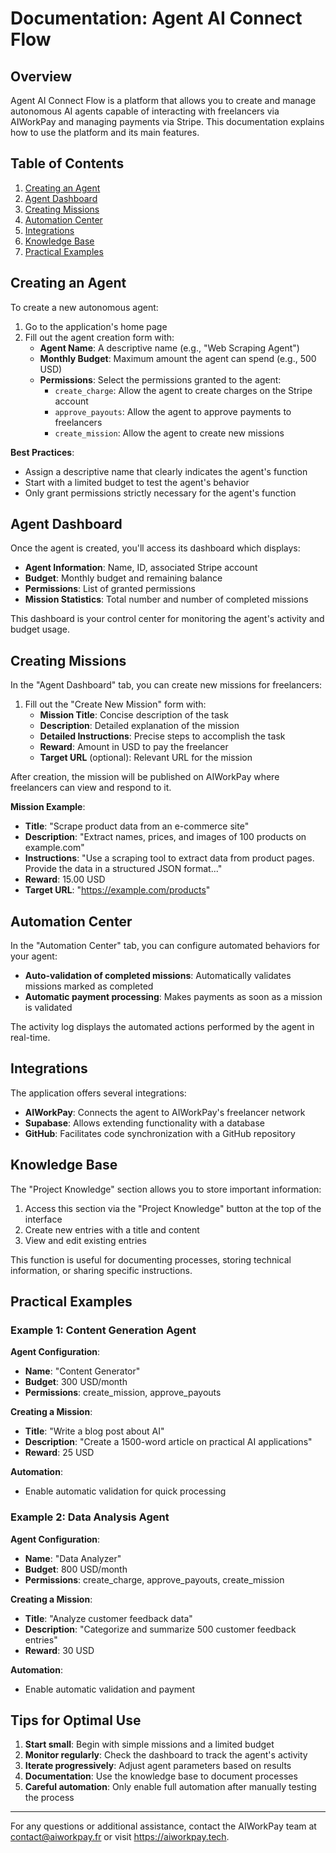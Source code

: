 
# Documentation: Agent AI Connect Flow

## Overview

Agent AI Connect Flow is a platform that allows you to create and manage autonomous AI agents capable of interacting with freelancers via AIWorkPay and managing payments via Stripe. This documentation explains how to use the platform and its main features.

## Table of Contents

1. [Creating an Agent](#creating-an-agent)
2. [Agent Dashboard](#agent-dashboard)
3. [Creating Missions](#creating-missions)
4. [Automation Center](#automation-center)
5. [Integrations](#integrations)
6. [Knowledge Base](#knowledge-base)
7. [Practical Examples](#practical-examples)

## Creating an Agent

To create a new autonomous agent:

1. Go to the application's home page
2. Fill out the agent creation form with:
   - **Agent Name**: A descriptive name (e.g., "Web Scraping Agent")
   - **Monthly Budget**: Maximum amount the agent can spend (e.g., 500 USD)
   - **Permissions**: Select the permissions granted to the agent:
     - `create_charge`: Allow the agent to create charges on the Stripe account
     - `approve_payouts`: Allow the agent to approve payments to freelancers
     - `create_mission`: Allow the agent to create new missions

**Best Practices**: 
- Assign a descriptive name that clearly indicates the agent's function
- Start with a limited budget to test the agent's behavior
- Only grant permissions strictly necessary for the agent's function

## Agent Dashboard

Once the agent is created, you'll access its dashboard which displays:

- **Agent Information**: Name, ID, associated Stripe account
- **Budget**: Monthly budget and remaining balance
- **Permissions**: List of granted permissions
- **Mission Statistics**: Total number and number of completed missions

This dashboard is your control center for monitoring the agent's activity and budget usage.

## Creating Missions

In the "Agent Dashboard" tab, you can create new missions for freelancers:

1. Fill out the "Create New Mission" form with:
   - **Mission Title**: Concise description of the task
   - **Description**: Detailed explanation of the mission
   - **Detailed Instructions**: Precise steps to accomplish the task
   - **Reward**: Amount in USD to pay the freelancer
   - **Target URL** (optional): Relevant URL for the mission

After creation, the mission will be published on AIWorkPay where freelancers can view and respond to it.

**Mission Example**:
- **Title**: "Scrape product data from an e-commerce site"
- **Description**: "Extract names, prices, and images of 100 products on example.com"
- **Instructions**: "Use a scraping tool to extract data from product pages. Provide the data in a structured JSON format..."
- **Reward**: 15.00 USD
- **Target URL**: "https://example.com/products"

## Automation Center

In the "Automation Center" tab, you can configure automated behaviors for your agent:

- **Auto-validation of completed missions**: Automatically validates missions marked as completed
- **Automatic payment processing**: Makes payments as soon as a mission is validated

The activity log displays the automated actions performed by the agent in real-time.

## Integrations

The application offers several integrations:

- **AIWorkPay**: Connects the agent to AIWorkPay's freelancer network
- **Supabase**: Allows extending functionality with a database
- **GitHub**: Facilitates code synchronization with a GitHub repository

## Knowledge Base

The "Project Knowledge" section allows you to store important information:

1. Access this section via the "Project Knowledge" button at the top of the interface
2. Create new entries with a title and content
3. View and edit existing entries

This function is useful for documenting processes, storing technical information, or sharing specific instructions.

## Practical Examples

### Example 1: Content Generation Agent

**Agent Configuration**:
- **Name**: "Content Generator"
- **Budget**: 300 USD/month
- **Permissions**: create_mission, approve_payouts

**Creating a Mission**:
- **Title**: "Write a blog post about AI"
- **Description**: "Create a 1500-word article on practical AI applications"
- **Reward**: 25 USD

**Automation**:
- Enable automatic validation for quick processing

### Example 2: Data Analysis Agent

**Agent Configuration**:
- **Name**: "Data Analyzer"
- **Budget**: 800 USD/month
- **Permissions**: create_charge, approve_payouts, create_mission

**Creating a Mission**:
- **Title**: "Analyze customer feedback data"
- **Description**: "Categorize and summarize 500 customer feedback entries"
- **Reward**: 30 USD

**Automation**:
- Enable automatic validation and payment

## Tips for Optimal Use

1. **Start small**: Begin with simple missions and a limited budget
2. **Monitor regularly**: Check the dashboard to track the agent's activity
3. **Iterate progressively**: Adjust agent parameters based on results
4. **Documentation**: Use the knowledge base to document processes
5. **Careful automation**: Only enable full automation after manually testing the process

---

For any questions or additional assistance, contact the AIWorkPay team at contact@aiworkpay.fr or visit https://aiworkpay.tech.
